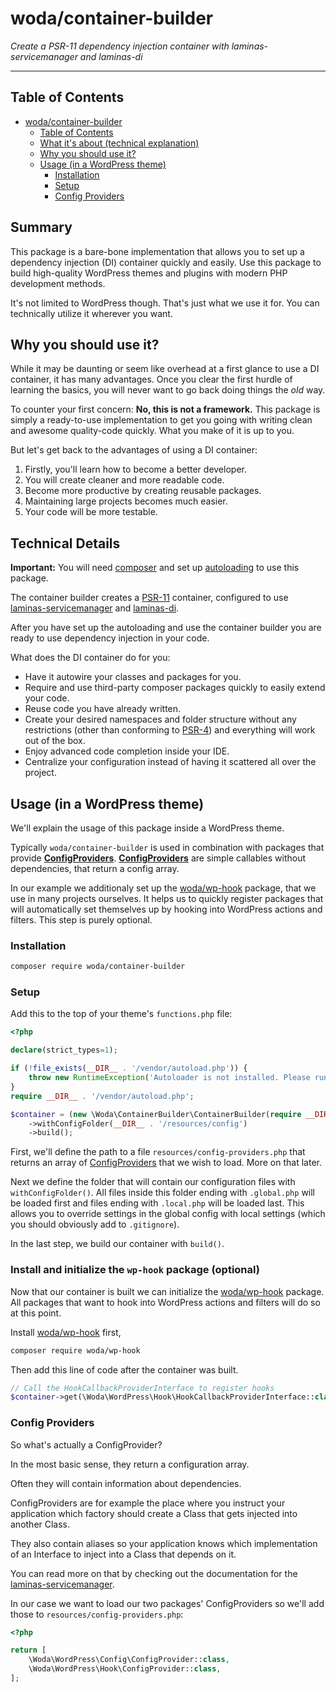 # woda/container-builder

_Create a PSR-11 dependency injection container with laminas-servicemanager and laminas-di_

---

## Table of Contents

- [woda/container-builder](#wodacontainer-builder)
  - [Table of Contents](#table-of-contents)
  - [What it's about (technical explanation)](#what-its-about-technical-explanation)
  - [Why you should use it?](#why-you-should-use-it)
  - [Usage (in a WordPress theme)](#usage-in-a-wordpress-theme)
    - [Installation](#installation)
    - [Setup](#setup)
    - [Config Providers](#config-providers)

## Summary

This package is a bare-bone implementation that allows you to set up a dependency injection (DI) container quickly and easily. Use this package to build high-quality WordPress themes and plugins with modern PHP development methods.

It's not limited to WordPress though. That's just what we use it for. You can technically utilize it wherever you want.

## Why you should use it?

While it may be daunting or seem like overhead at a first glance to use a DI container, it has many advantages. Once you clear the first hurdle of learning the basics, you will never want to go back doing things the *old* way.

To counter your first concern: **No, this is not a framework.** This package is simply a ready-to-use implementation to get you going with writing clean and awesome quality-code quickly. What you make of it is up to you.

But let's get back to the advantages of using a DI container:

1. Firstly, you'll learn how to become a better developer.
2. You will create cleaner and more readable code.
3. Become more productive by creating reusable packages.
4. Maintaining large projects becomes much easier.
5. Your code will be more testable.

## Technical Details

**Important:** You will need [composer](https://getcomposer.org/) and set up [autoloading](https://getcomposer.org/doc/01-basic-usage.md#autoloading) to use this package.

The container builder creates a [PSR-11](http://www.php-fig.org/psr/psr-11/) container, configured to use [laminas-servicemanager](https://docs.laminas.dev/laminas-servicemanager) and [laminas-di](https://docs.laminas.dev/laminas-di).

After you have set up the autoloading and use the container builder you are ready to use dependency injection in your code.

What does the DI container do for you:

- Have it autowire your classes and packages for you.
- Require and use third-party composer packages quickly to easily extend your code.
- Reuse code you have already written.
- Create your desired namespaces and folder structure without any restrictions (other than conforming to [PSR-4](https://www.php-fig.org/psr/psr-4/)) and everything will work out of the box.
- Enjoy advanced code completion inside your IDE.
- Centralize your configuration instead of having it scattered all over the project.

## Usage (in a WordPress theme)

We'll explain the usage of this package inside a WordPress theme.

Typically `woda/container-builder` is used in combination with packages that provide [**ConfigProviders**](#config-providers). [**ConfigProviders**](#config-providers) are simple callables without dependencies, that return a config array.

In our example we additionaly set up the [woda/wp-hook](https://github.com/wwwoda/woda-wp-hook) package, that we use in many projects ourselves. It helps us to quickly register packages that will automatically set themselves up by hooking into WordPress actions and filters. This step is purely optional.

### Installation

```bash
composer require woda/container-builder
```

### Setup

Add this to the top of your theme's `functions.php` file:

```php
<?php

declare(strict_types=1);

if (!file_exists(__DIR__ . '/vendor/autoload.php')) {
    throw new RuntimeException('Autoloader is not installed. Please run "composer install".');
}
require __DIR__ . '/vendor/autoload.php';

$container = (new \Woda\ContainerBuilder\ContainerBuilder(require __DIR__ . '/resources/config-providers.php'))
    ->withConfigFolder(__DIR__ . '/resources/config')
    ->build();
```

First, we'll define the path to a file `resources/config-providers.php` that returns an array of [ConfigProviders](#config-providers) that we wish to load. More on that later.

Next we define the folder that will contain our configuration files with `withConfigFolder()`. All files inside this folder ending with `.global.php` will be loaded first and files ending with `.local.php` will be loaded last. This allows you to override 
settings in the global config with local settings (which you should obviously add to `.gitignore`).

In the last step, we build our container with `build()`.

### Install and initialize the `wp-hook` package (optional)

Now that our container is built we can initialize the [woda/wp-hook](https://github.com/wwwoda/woda-wp-hook) package. All packages that want to hook into WordPress actions and filters will do so at this point.

Install [woda/wp-hook](https://github.com/wwwoda/woda-wp-hook) first,

```bash
composer require woda/wp-hook
```

Then add this line of code after the container was built.

```php
// Call the HookCallbackProviderInterface to register hooks
$container->get(\Woda\WordPress\Hook\HookCallbackProviderInterface::class)->registerCallbacks();
```

### Config Providers

So what's actually a ConfigProvider?

In the most basic sense, they return a configuration array.

Often they will contain information about dependencies.

ConfigProviders are for example the place where you instruct your application which factory should create a Class that gets injected into another Class.

They also contain aliases so your application knows which implementation of an Interface to inject into a Class that depends on it.

You can read more on that by checking out the documentation for the [laminas-servicemanager](https://docs.laminas.dev/laminas-servicemanager/configuring-the-service-manager/).

In our case we want to load our two packages' ConfigProviders so we'll add those to `resources/config-providers.php`:

```php
<?php

return [
    \Woda\WordPress\Config\ConfigProvider::class,
    \Woda\WordPress\Hook\ConfigProvider::class,
];
```
